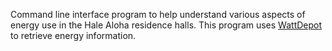 Command line interface program to help understand various aspects of energy use in the Hale Aloha residence halls.  This program uses [WattDepot](http://code.google.com/p/wattdepot/) to retrieve energy information.